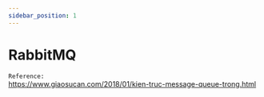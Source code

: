 ```yaml
---
sidebar_position: 1
---
```


# RabbitMQ


`Reference:`   
https://www.giaosucan.com/2018/01/kien-truc-message-queue-trong.html   